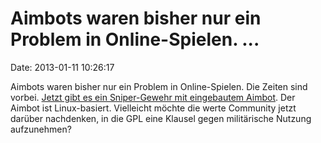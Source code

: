 Aimbots waren bisher nur ein Problem in Online-Spielen. \...
============================================================

Date: 2013-01-11 10:26:17

Aimbots waren bisher nur ein Problem in Online-Spielen. Die Zeiten sind
vorbei. [Jetzt gibt es ein Sniper-Gewehr mit eingebautem
Aimbot](http://www.extremetech.com/extreme/145332-real-world-aimbot-the-17000-rifle-with-a-linux-powered-scope).
Der Aimbot ist Linux-basiert. Vielleicht möchte die werte Community
jetzt darüber nachdenken, in die GPL eine Klausel gegen militärische
Nutzung aufzunehmen?
